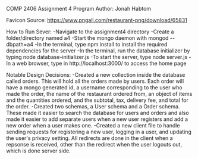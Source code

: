 COMP 2406 Assignment 4
Program Author: Jonah Habtom

Favicon Source: https://www.pngall.com/restaurant-png/download/65831

How to Run Sever: 
-Navigate to the assignment4 directory
-Create a folder/directory named a4
-Start the mongo daemon with mongod --dbpath=a4
-In the terminal, type npm install to install the required dependencies for the server
-In the terminal, run the database initializer by typing node database-initializer.js
-To start the server, type node server.js
-In a web browser, type in http://localhost:3000/ to access the home page

Notable Design Decisions:
-Created a new collection inside the database called orders. This will hold all the orders made by users. Each order will have a mongo generated id, a username corresponding to the user who made the order, the name of the restaurant ordered from, an object of items and the quantities ordered, and the subtotal, tax, delivery fee, and total for the order.
-Created two schemas, a User schema and a Order schema. These made it easier to search the database for users and orders and also made it easier to add separate users when a new user registers and add a new order when a user makes one.
-Created a new client file to handle sending requests for registering a new user, logging in a user, and updating the user's privacy setting. All redirects are done in the client when a repsonse is received, other than the redirect when the user logouts out, which is done server side.

